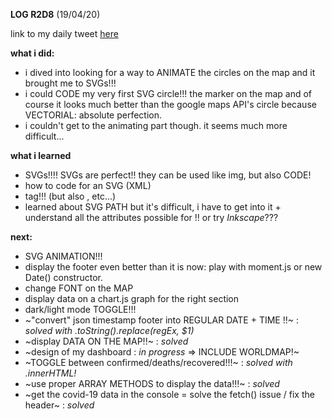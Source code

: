 **LOG R2D8** (19/04/20)

link to my daily tweet [here](https://twitter.com/Nightcoder2/status/1251814509553033219)


**what i did:**

- i dived into looking for a way to ANIMATE the circles on the map and it brought me to SVGs!!! 
- i could CODE my very first SVG circle!!! the marker on the map and of course it looks much better than the google maps API's circle because VECTORIAL: absolute perfection.
- i couldn't get to the animating part though. it seems much more difficult...


**what i learned**

- SVGs!!!! SVGs are perfect!! they can be used like img, but also CODE!
- how to code for an SVG (XML)
- <animate> tag!!! (but also <circle>, <rect> etc...)
- learned about SVG PATH but it's difficult, i have to get into it + understand all the attributes possible for <animate>!! or try *Inkscape*???


**next:**

- SVG ANIMATION!!!
- display the footer even better than it is now: play with moment.js or new Date() constructor.
- change FONT on the MAP 
- display data on a chart.js graph for the right section
- dark/light mode TOGGLE!!!
- ~"convert" json timestamp footer into REGULAR DATE + TIME !!~ : *solved with .toString().replace(regEx, $1)*
- ~display DATA ON THE MAP!!~ : *solved*
- ~design of my dashboard : *in progress* => INCLUDE WORLDMAP!~
- ~TOGGLE between confirmed/deaths/recovered!!!~ : *solved with .innerHTML!* 
- ~use proper ARRAY METHODS to display the data!!!~ : *solved* 
- ~get the covid-19 data in the console = solve the fetch() issue / fix the header~ : *solved*

